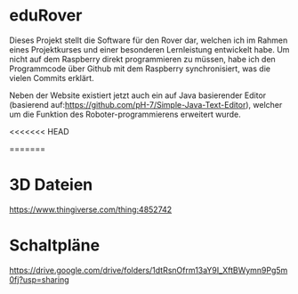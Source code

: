 # eduRover
Dieses Projekt stellt die Software für den Rover dar, welchen ich im Rahmen eines Projektkurses und einer besonderen Lernleistung entwickelt habe.
Um nicht auf dem Raspberry direkt programmieren zu müssen, habe ich den Programmcode über Github mit dem Raspberry synchronisiert, was die vielen Commits erklärt. 

Neben der Website existiert jetzt auch ein auf Java basierender Editor (basierend auf:https://github.com/pH-7/Simple-Java-Text-Editor), welcher um die Funktion des Roboter-programmierens erweitert wurde.

<<<<<<< HEAD

=======
# 3D Dateien
https://www.thingiverse.com/thing:4852742

# Schaltpläne
https://drive.google.com/drive/folders/1dtRsnOfrm13aY9I_XftBWymn9Pg5m0fj?usp=sharing
>>>>>>>

